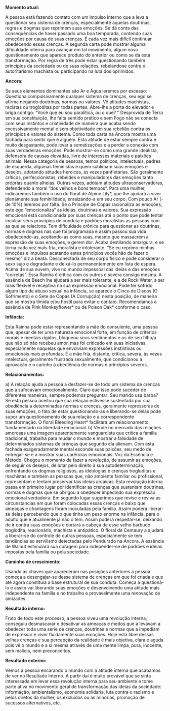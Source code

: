 **Momento atual:**

 A pessoa está fazendo contato com um impulso interno que a leva a questionar seu sistema de crenças, especialmente aquelas doutrinas, regras e dogmas que reprimem suas emoções. Se dá conta das consequências de haver passado uma boa temporada, contendo suas emoções por causa de suas crenças. É cada vez mais difícil continuar obedecendo essas crenças. A segunda carta pode mostrar alguma dificuldade interna para avançar em tal movimento, algum novo questionamento que aparece produto do anterior ou como se dá esta transformação. Por regra de três pode estar questionando também princípios da sociedade ou de suas relações, rebelandose contra o autoritarismo machista ou participando na luta dos oprimidos. 


 **Ancora:** 

Se seus elementos dominantes são Ar e Água leremos por excesso: Questiona compulsivamente qualquer sistema de crenças, seu ego se afirma negando doutrinas, normas ou valores. Vê atitudes machistas, racistas ou trogloditas por todas partes. Abre-lhe a porta do elevador e briga contigo: “Você que eu sou paralitica, ou o que? ” Desprovida de Terra em sua constituição, lhe falta sentido prático e sem Fogo não se conecta com seus instintos e criatividade de maneira que acaba sendo excessivamente mental e sem objetividade em sua rebelião contra os princípios e valores do sistema. Como toda carta na Ancora mostra uma fachada para sentir que é alguém. Esta atitude de estar sempre contra é muito desgastante, pode levar a somatizações e a perder a conexão com suas verdadeiras emoções. Pode mostrar-se como uma grande idealista, defensora de causas elevadas, livre de interesses materiais e paixões animais. Nessa categoria de pessoas, temos políticos, intelectuais, padres de esquerda, algumas feministas e quem sublimam suas emoções e desejos, adotando atitudes heroicas, às vezes panfletárias. São geralmente críticos, perfeccionistas, rebeldes e manipuladores das emoções tanto próprias quanto alheias. Outras vezes, adotam atitudes ultraconservadoras, defendendo a moral “dos velhos e bons tempos”. Para uma mulher, indicaremos também o uso do floral de Alpine Lily*, que lhe ajudará a viver plenamente sua feminilidade, enraizando-a em seu corpo. Com pouco Ar (- de 10%) leremos por falta. Se o Príncipe de Copas racionaliza as emoções, este ego “emocionaliza” as ideias, doutrinas e valores. Sua expressão emocional está condicionada por suas crenças até o ponto que pode tentar inculcar seus princípios de conduta e padrões moralistas as pessoas com as que se relaciona. Tem dificuldade crônica para questionar as doutrinas, normas e dogmas nas que foi programada e assim passou sua vida obedecendo-as, aceitando-as como suas, mesmo que massacrem a expressão de suas emoções, e gerem dor. Acaba destilando amargura, e se torna cada vez mais fria, moralista e intolerante. “Se eu reprimo minhas emoções e impulsos acatando estes princípios vocês hão de fazer o mesmo” diz a beata. Desconectada de seu corpo físico e pode considerar o sexo sujo e degradante e deixá-lo permanentemente em lista de espera. Acima de sua nuvem, vive no mundo impessoal das ideias e das emoções “corretas”. Essa Rainha é crítica com os outros e severa consigo mesma. A essência de Beech lhe ajudará a ser mais tolerante, e a de Rock Water, a ser mais flexível e receptiva na sua expressão emocional. Pode ter sofrido algum tipo de abuso sexual na infância, se aparece o Cinco de Discos (O Sofrimento) e o Sete de Copas (A Corrupção) nesta posição, de maneira que se mostra tímida e/ou hostil para evitar o contato. Recomendamos a essência de Pink Monkeyflower* ou de Poison Oak* conforme o caso. 


**Infância:**

 Esta Rainha pode estar representando a mãe do consulente, uma pessoa que, apesar de ter uma natureza emocional forte, em função de critérios morais e mentais rígidos, bloqueou seus sentimentos e os de seu filho/a que não só não recebeu amor, mas foi criticado em suas iniciativas, especialmente naquelas que envolviam expressões instintivas ou emocionais mais profundas. É a mãe fria, distante, crítica, severa, às vezes intelectual, geralmente frustrada sexualmente, que condicionou a aprovação e o carinho à obediência de normas e princípios severos. 


**Relacionamentos:**

 a) A relação ajuda a pessoa a desfazer-se de todo um sistema de crenças que a sufocavam emocionalmente. Claro que isso pode suceder de diferentes maneiras, sempre podemos preguntar: Seu marido usa barba? Se esta pessoa aceitou que sua relação estivesse sustentada por sua obediência a determinadas normas e crenças, geralmente repressoras de suas emoções, o fato de estar questionando-as e liberando-se delas pode supor um questionamento de sua relação e a correspondente transformação. O floral Bleeding Heart* facilitará um relacionamento fundamentado na liberdade emocional. b) Vende no mercado das relações amorosas uma imagem aparentemente vanguardista que critica a família tradicional, trabalha para mudar o mundo e mostrar a falsidade de determinados sistemas de crenças que segundo ela alienam. Com esta fachada exageradamente mental esconde suas paixões, seu medo de entregar-se e a mostrar suas carências emocionais. Voz da Essência e Método. Chegou o momento de fazer a revolução, de assumir as emoções, de seguir os desejos, de lutar pelo direito à sua autodeterminação, enfrentando os dogmas religiosos, as ideologias e crenças trogloditas e machistas e também as pessoas que, não ambiente familiar ou profissional, representam e tentam preservar tais ideias arcaicas. Esta revolução interna passa em primeiro lugar por identificar as crenças que sustentam doutrinas, normas e dogmas que se obrigou a obedecer impedindo sua expressão emocional verdadeira. Em segundo lugar sugerimos que revise e reviva as circunstancias em que foram colocadas essas crenças e baixo que ameaças e chantagens foram inoculadas pela família. Assim poderá liberar-se delas percebendo que o que tinha um peso enorme na infância, para o adulto que é atualmente já não o tem. Assim poderá respeitar-se, deixando de ir contra suas emoções e cortará a cabeça de esse velho barbudo troglodita, reacionário, machista e antipático. O floral de Centaury a ajudará a liberar-se do controle de outras pessoas, especialmente se tem tendências ao servilismo detectadas pelo Pendurado na Ancora. A essência de Walnut estimulará sua coragem para independer-se de padrões e ideias impostas pela família ou pela sociedade. 


**Caminho de crescimento:**

 Usando as chaves que apareceram nas posições anteriores a pessoa começa a desengajar-se desse sistema de crenças em que foi criada e que até agora constituía a base estrutural de sua conduta. Começa a questioná-lo e assim vai liberando suas emoções e desenvolvendo uma atitude mais independente na família e no trabalho e provavelmente uma renovação de amizades. 


**Resultado interno:**

 Fruto de todo este processo, a pessoa viveu uma revolução interna, conseguiu desmascarar e desativar as ameaças e medos que a levavam a obedecer toda uma serie de crenças, doutrinas e normas que a impediam de expressar e viver fluidamente suas emoções. Hoje está libre dessas velhas crenças e sua percepção da realidade é mais objetiva, clara e aguda pois vê o mundo e a si mesma através de uma mente limpa, pura, inocente, sem malicia, nem preconceitos. 


**Resultado externo:**

 Vemos a pessoa encarando o mundo com a atitude interna que acabamos de ver no Resultado Interno. A partir daí é muito provável que se sinta interessada em levar essa revolução interna para seu ambiente e tome parte ativa no movimento geral de transformação das ideias da sociedade: informação, ambientalismo, economia solidaria, luta contra o racismo e pelos diretos da mulher, os excluídos ou as minorias, promoção de sucessos alternativos, etc. 
